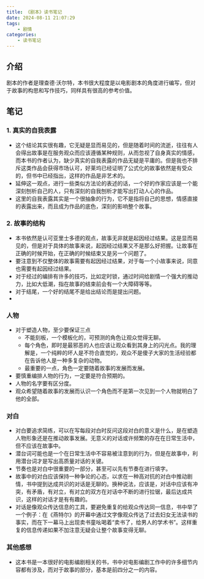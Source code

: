 ```yaml
---
title: 《剧本》读书笔记
date: 2024-08-11 21:07:29
tags: 
    - 剧情
categories: 
    - 读书笔记
---
```

## 介绍
剧本的作者是理查德·沃尔特，本书很大程度是以电影剧本的角度进行编写，但对于故事的构思和写作技巧，同样具有很高的参考价值。

## 笔记
### 1. 真实的自我表露
- 这个结论其实很有趣，它无疑是显而易见的，但是随着时间的流逝，往往有人会得出故事是在服务观众而应该遵循某种规则，从而忽视了自身真实的情感，而本书的作者认为，缺少真实的自我表露的作品无疑是平庸的。但是我也不排斥这类作品会获得市场认可，好莱坞已经证明了公式化的故事依然是有受众的，但书中已经指出，这样的作品是非艺术的。
- 延伸这一观点，进行一些类似方法论的表述的话，一个好的作家应该是一个能深刻刨析自己的人，只有深刻的自我刨析才能写出打动人心的作品。
- 这里的自我表露其实是一个很抽象的行为，它不是指将自己的思想，情感直接的表露出来，而且成为作品的底色，深刻的影响整个故事。
### 2. 故事的结构
- 本书依然是认可亚里士多德的观点，故事无非就是起因经过结果。这是显而易见的，但是对于具体的故事来说，起因经过结果又不是那么好把握。让故事在正确的时候开始，在正确的时候结束又是另一个问题了。
- 要注意到不仅整体的故事需要有起因经过结果，对于每一个小故事来说，同意也需要有起因经过结果。
- 对于经过的编排有许多的技巧，比如定时锁，通过时间给剧情一个强大的推动力，比如大低潮，指在故事的结束前会有一个大障碍等等。
- 对于结尾，一个好的结尾不是给出结论而是提出问题。
- 
### 人物
- 对于塑造人物，至少要保证三点
  - 不能刻板，一个模板化的，可预测的角色让观众觉得无聊。
  - 每个角色，即时是最邪恶的人也应该让观众看到其身上的闪光点。我的理解是，一个纯粹的坏人是不符合直觉的，观众不是傻子大家的生活经验都在告诉他人是一种多复杂的动物。
  - 最重要的一点，角色一定要随着故事的发展而发展。
- 要慎重编排人物的行为，一定要是符合预期的。
- 人物的名字要有区分度。
- 观众希望随着故事的发展而认识一个角色而不是第一次见到一个人物就明白了他的全部。
### 对白
- 对白要追求简练，可以在写每段对白时反问这段对白的意义是什么，是在塑造人物形象还是在推动故事发展。无意义的对话或许频繁的存在在日常生活中，但不应该在故事中。
- 潜台词可能也是一个在日常生活中不容易被注意到的行为，但是在故事中，利用潜台词才是写出高质量对话的关键。
- 节奏也是对白中很重要的一部分，甚至可以先有节奏在进行填字。
- 故事中的对白应该保持一种争论的心态，以求在一种高对抗的对白中推动剧情，书中提到达成共识的对话是无聊的。换种说法，应该是，对话中应该有冲突，有矛盾，有对立，有对立的双方在对话中不断的进行拉锯，最后达成共识，这样的对话才是有有趣的。
- 对话是像观众传达信息的工具，要避免重复的给观众传达同一信息，书中举了一个例子：在《燕特尔》的开幕中通过文字像观众传达了过去妇女无法读书的事实，而在下一幕马上出现卖书童吆喝着“卖书了，给男人的学术书”。这样重复的信息传递如果不加注意无疑会让整个故事变得无聊。

### 其他感想
- 这本书是一本很好的电影编剧相关的书，书中对电影编剧工作中的许多细节内容都有涉及，而对于故事的部分，基本是前四分之一的内容。
